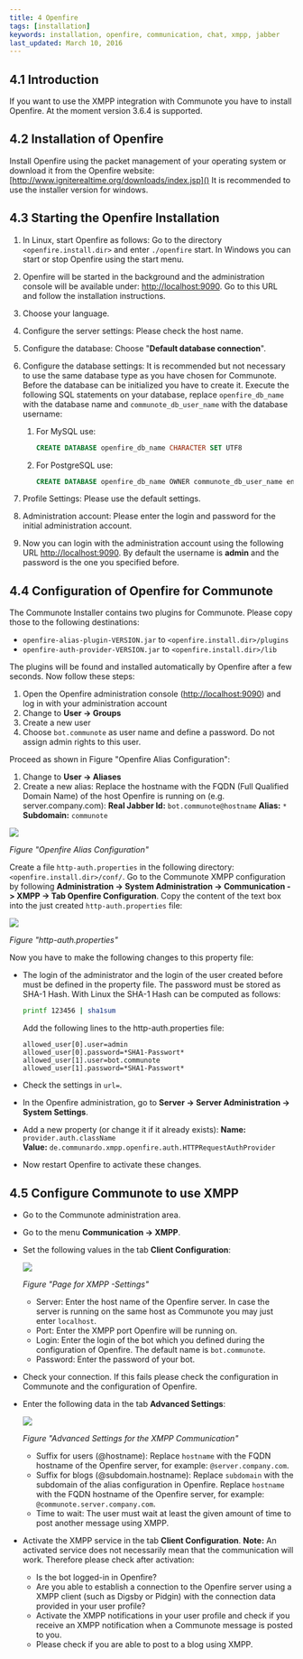 ```yaml
---
title: 4 Openfire
tags: [installation]
keywords: installation, openfire, communication, chat, xmpp, jabber
last_updated: March 10, 2016
---
```


## 4.1 Introduction

If you want to use the XMPP integration with Communote you have to install Openfire.
At the moment version 3.6.4 is supported.

## 4.2 Installation of Openfire

Install Openfire using the packet management of your operating system or download it from the Openfire website:
[http://www.igniterealtime.org/downloads/index.jsp]()
It is recommended to use the installer version for windows.

## 4.3 Starting the Openfire Installation

1. In Linux, start Openfire as follows: Go to the directory ``<openfire.install.dir>`` and enter ``./openfire`` start.
   In Windows you can start or stop Openfire using the start menu.
2. Openfire will be started in the background and the administration console will be available under: [http://localhost:9090](). Go to this URL and follow the installation instructions.
3. Choose your language.
4. Configure the server settings: Please check the host name.
5. Configure the database: Choose "**Default database connection**".
6. Configure the database settings: It is recommended but not necessary to use the same database type as you have chosen for Communote. Before the database can be initialized you have to create it. Execute the following SQL statements on your database, replace ``openfire_db_name`` with the database name and ``communote_db_user_name`` with the database username:
   1. For  MySQL use:

      ```sql
      CREATE DATABASE openfire_db_name CHARACTER SET UTF8
      ```

   2. For PostgreSQL use:

      ```sql
      CREATE DATABASE openfire_db_name OWNER communote_db_user_name encoding='utf8'
      ```

7. Profile Settings: Please use the default settings.
8. Administration account: Please enter the login and password for the initial administration account.
9. Now you can login with the administration account using the following URL [http://localhost:9090](). By default the username is **admin** and the password is the one you specified before.

## 4.4 Configuration of Openfire for Communote

The Communote Installer contains two plugins for Communote. Please copy those to the following destinations:

* ``openfire-alias-plugin-VERSION.jar`` to ``<openfire.install.dir>/plugins``
* ``openfire-auth-provider-VERSION.jar`` to ``<openfire.install.dir>/lib``

The plugins will be found and installed automatically by Openfire after a few seconds. Now follow these steps:

1. Open the Openfire administration console ([http://localhost:9090]()) and log in with your administration account
2. Change to **User -> Groups**
3. Create a new user
4. Choose ``bot.communote`` as user name and define a password. Do not assign admin rights to this user.

Proceed as shown in Figure "Openfire Alias Configuration":

1. Change to **User -> Aliases**
2. Create a new alias: Replace the hostname with the FQDN (Full  Qualified Domain Name) of the host Openfire is running on (e.g. server.company.com):
   **Real Jabber Id:** ``bot.communote@hostname``
   **Alias:** ``*``
   **Subdomain:** ``communote``

![](images/install/openfire_alias_config.png)

_Figure "Openfire Alias Configuration"_

Create a file ``http-auth.properties`` in the following directory: ``<openfire.install.dir>/conf/``. Go to the Communote XMPP configuration by following **Administration -> System Administration -> Communication -> XMPP -> Tab Openfire Configuration**. Copy the content of the text box into the just created ``http-auth.properties`` file:

![](images/install/http-auth-properties.jpg)

_Figure "http-auth.properties"_

Now you have to make the following changes to this property file:

* The login of the administrator and the login of the user created before must be defined in the property file. The password must be stored as SHA-1 Hash.
  With Linux the SHA-1 Hash can be computed as follows:

  ```sh
  printf 123456 | sha1sum
  ```

  Add the following lines to the http-auth.properties file:

  ```properties
  allowed_user[0].user=admin
  allowed_user[0].password=*SHA1-Passwort*
  allowed_user[1].user=bot.communote
  allowed_user[1].password=*SHA1-Passwort*
  ```
* Check the settings in ``url=``.
* In the Openfire administration, go to **Server -> Server  Administration -> System Settings**.
* Add a new property (or change it if it already exists):
  **Name:** ``provider.auth.className``  
  **Value:**  ``de.communardo.xmpp.openfire.auth.HTTPRequestAuthProvider``
* Now restart Openfire to activate these changes.

## 4.5 Configure Communote to use XMPP

* Go to the Communote administration area.
* Go to the menu **Communication -> XMPP**.
* Set the following values in the tab **Client Configuration**:

  ![](images/install/xmpp1.png)

  _Figure "Page for XMPP -Settings"_

  * Server: Enter the host name of the Openfire server. In case the server is running on the same host as Communote you may just enter ``localhost``.
  * Port: Enter the XMPP port Openfire will be running on.
  * Login: Enter the login of the bot which you defined during the configuration of Openfire. The default name is ``bot.communote``.
  * Password: Enter the password of your bot.
* Check your connection. If this fails please check the configuration in Communote and the configuration of Openfire.
* Enter the following data in the tab **Advanced Settings**:

  ![](images/install/xmpp2.png)

  _Figure "Advanced Settings for the XMPP Communication"_

  * Suffix for users (@hostname): Replace ``hostname`` with the FQDN hostname of the Openfire server, for example: ``@server.company.com``.
  * Suffix for blogs (@subdomain.hostname): Replace ``subdomain`` with the subdomain of the alias configuration in Openfire. Replace ``hostname`` with the FQDN hostname of the Openfire server, for example: ``@communote.server.company.com``.
  * Time to wait: The user must wait at least the given amount of time to post another message using XMPP.
* Activate the XMPP service in the tab **Client Configuration**.
  **Note:** An activated service does not necessarily mean that the communication will work. Therefore please check after activation:
  * Is the bot logged-in in Openfire?
  * Are you able to establish a connection to the Openfire server using a XMPP client (such as Digsby or Pidgin) with the connection data provided in your user profile?
  * Activate the XMPP notifications in your user profile and check if you receive an XMPP notification when a Communote message is posted to you.
  * Please check if you are able to post to a blog using XMPP.
